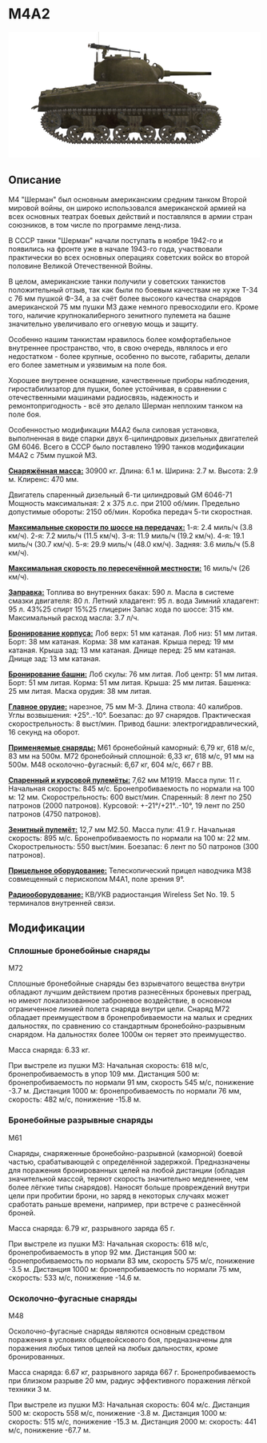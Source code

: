 # M4A2

![_m4a2](../images/_m4a2.png)

## Описание

M4 "Шерман" был основным американским средним танком Второй мировой войны, он широко использовался американской армией на всех основных театрах боевых действий и поставлялся в армии стран союзников, в том числе по программе ленд-лиза.

В СССР танки "Шерман" начали поступать в ноябре 1942-го и появились на фронте уже в начале 1943-го года, участвовали практически во всех основных операциях советских войск во второй половине Великой Отечественной Войны.

В целом, американские танки получили у советских танкистов положительный отзыв, так как были по боевым качествам не хуже Т-34 с 76 мм пушкой Ф-34, а за счёт более высокого качества снарядов американской 75 мм пушки М3 даже немного превосходили его. Кроме того, наличие крупнокалиберного зенитного пулемета на башне значительно увеличивало его огневую мощь и защиту.

Особенно нашим танкистам нравилось более комфортабельное внутреннее пространство, что, в свою очередь, являлось и его недостатком - более крупные, особенно по высоте, габариты, делали его более заметным и уязвимым на поле боя. 

Хорошее внутренее оснащение, качественные приборы наблюдения, гиростабилизатор для пушки, более устойчивая, в сравнении с отечественными машинами радиосвязь, надежность и ремонтопригодность - всё это делало Шерман неплохим танком на поле боя.

Особенностью модификации M4A2 была силовая установка, выполненная в виде спарки двух 6-цилиндровых дизельных двигателей GM 6046. Всего в СССР было поставлено 1990 танков модификации М4А2 с 75мм пушкой М3.

<b><u>Снаряжённая масса:</u></b> 30900 кг.
Длина: 6.1 м.
Ширина: 2.7 м.
Высота: 2.9 м.
Клиренс: 470 мм.

Двигатель спаренный дизельный 6-ти цилиндровый GM 6046-71
Мощность максимальная: 2 x 375 л.с. при 2100 об/мин.
Предельно допустимые обороты: 2150 об/мин.
Коробка передач 5-ти скоростная.

<b><u>Максимальные скорости по шоссе на передачах:</u></b>
1-я: 2.4 миль/ч (3.8 км/ч).
2-я: 7.2 миль/ч (11.5 км/ч).
3-я: 11.9 миль/ч (19.2 км/ч).
4-я: 19.1 миль/ч (30.7 км/ч).
5-я: 29.9 миль/ч (48.0 км/ч).
Задняя: 3.6 миль/ч (5.8 км/ч).

<b><u>Максимальная скорость по пересечённой местности:</u></b> 16 миль/ч (26 км/ч).

<b><u>Заправка:</u></b>
Топлива во внутренних баках: 590 л.
Масла в системе смазки двигателя: 80 л.
Летний хладагент: 95 л. вода
Зимний хладагент: 95 л. 43%25 спирт 15%25 глицерин
Запас хода по шоссе: 315 км.
Максимальный расход масла: 3.7 л/ч.

<b><u>Бронирование корпуса:</u></b>
Лоб верх: 51 мм катаная.
Лоб низ: 51 мм литая.
Борт: 38 мм катаная.
Корма: 38 мм катаная.
Крыша перед: 19 мм катаная.
Крыша зад: 13 мм катаная.
Днище перед: 25 мм катаная.
Днище зад: 13 мм катаная.

<b><u>Бронирование башни:</u></b>
Лоб скулы: 76 мм литая.
Лоб центр: 51 мм литая.
Борт: 51 мм литая.
Корма: 51 мм литая.
Крыша: 25 мм литая.
Башенка: 25 мм литая.
Маска орудия: 38 мм литая.

<b><u>Главное орудие:</u></b> нарезное, 75 мм M-3.
Длина ствола: 40 калибров.
Углы возвышения: +25°..-10°.
Боезапас: до 97 снарядов.
Практическая скорострельность: 8 выст/мин.
Привод башни: электрогидравлический, 16 секунд на оборот.

<b><u>Применяемые снаряды:</u></b>
M61 бронебойный каморный: 6,79 кг, 618 м/с, 83 мм на 500м.
M72 бронебойный сплошной: 6,33 кг, 618 м/с, 91 мм на 500м.
M48 осколочно-фугасный: 6,67 кг, 604 м/с, 667 г ВВ.

<b><u>Спаренный и курсовой пулемёты:</u></b> 7,62 мм M1919.
Масса пули: 11 г.
Начальная скорость: 845 м/с.
Бронепробиваемость по нормали на 100 м: 12 мм.
Скорострельность: 600 выст/мин.
Спаренный: 8 лент по 250 патронов (2000 патронов).
Курсовой: +-21°/+21°..-10°, 19 лент по 250 патронов (4750 патронов).

<b><u>Зенитный пулемёт:</u></b> 12,7 мм M2.50.
Масса пули: 41.9 г.
Начальная скорость: 895 м/с.
Бронепробиваемость по нормали на 100 м: 22 мм.
Скорострельность: 550 выст/мин.
Боезапас: 6 лент по 50 патронов (300 патронов).

<b><u>Прицельное оборудование:</u></b>
Телескопический прицел наводчика M38 совмещенный с перископом М4А1, поле зрения 9°.

<b><u>Радиооборудование:</u></b>
КВ/УКВ радиостанция Wireless Set No. 19.
5 терминалов внутренней связи.

## Модификации


### Сплошные бронебойные снаряды

M72

Сплошные бронебойные снаряды без взрывчатого вещества внутри обладают лучшим действием против разнесённых броневых преград, но имеют локализованное заброневое воздействие, в основном ограниченное линией полета снаряда внутри цели. 
Снаряд М72 обладает преимуществом в бронепробиваемости на малых и средних дальностях, по сравнению со стандартным бронебойно-разрывным снарядом. На дальностях более 1000м он теряет это преимущество.

Масса снаряда: 6.33 кг.

При выстреле из пушки M3:
Начальная скорость: 618 м/с, бронепробиваемость в упор 109 мм.
Дистанция 500 м: бронепробиваемость по нормали 91 мм, скорость 545 м/с, понижение -3.7 м.
Дистанция 1000 м: бронепробиваемость по нормали 76 мм, скорость: 482 м/с, понижение -15.8 м.


### Бронебойные разрывные снаряды

M61

Снаряды, снаряженные бронебойно-разрывной (каморной) боевой частью, срабатывающей с определённой задержкой.
Предназначены для поражения бронированных целей на любой дистанции (обладая значительной массой, теряют скорость значительно медленнее, чем более лёгкие типы снарядов). Наносят больше провреждений внутри цели при пробитии брони, но заряд в некоторых случаях может сработать раньше времени, например, при встрече с разнесённой броней.

Масса снаряда: 6.79 кг, разрывного заряда 65 г.

При выстреле из пушки M3:
Начальная скорость: 618 м/с, бронепробиваемость в упор 92 мм.
Дистанция 500 м: бронепробиваемость по нормали 83 мм, скорость 575 м/с, понижение -3.5 м.
Дистанция 1000 м: бронепробиваемость по нормали 75 мм, скорость: 533 м/с, понижение -14.6 м.


### Осколочно-фугасные снаряды

M48

Осколочно-фугасные снаряды являются основным средством поражения в условиях общевойскового боя, предназначены для поражения любых типов целей на любых дальностях, кроме бронированных.

Масса снаряда: 6.67 кг, разрывного заряда 667 г.
Бронепробиваемость при близком разрыве 20 мм, радиус эффективного поражения лёгкой техники 3 м.

При выстреле из пушки M3:
Начальная скорость: 604 м/с.
Дистанция 500 м: скорость 558 м/с, понижение -3.8 м.
Дистанция 1000 м: скорость: 515 м/с, понижение -15.3 м.
Дистанция 2000 м: скорость: 441 м/с, понижение -67.7 м.